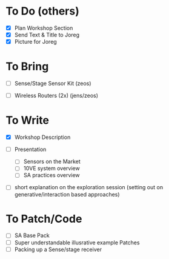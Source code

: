 # To Do (others)

- [x] Plan Workshop Section
- [x] Send Text & Title to Joreg
- [x] Picture for Joreg

# To Bring

- [ ] Sense/Stage Sensor Kit (zeos)
- [ ] Wireless Routers (2x) (jens/zeos)


# To Write

- [x] Workshop Description
- [ ] Presentation
  - [ ] Sensors on the Market
  - [ ] 10VE system overview
  - [ ] SA practices overview
- [ ] short explanation on the exploration session (setting out on generative/interaction based approaches)


# To Patch/Code

- [ ] SA Base Pack
- [ ] Super understandable illusrative example Patches
- [ ] Packing up a Sense/stage receiver
